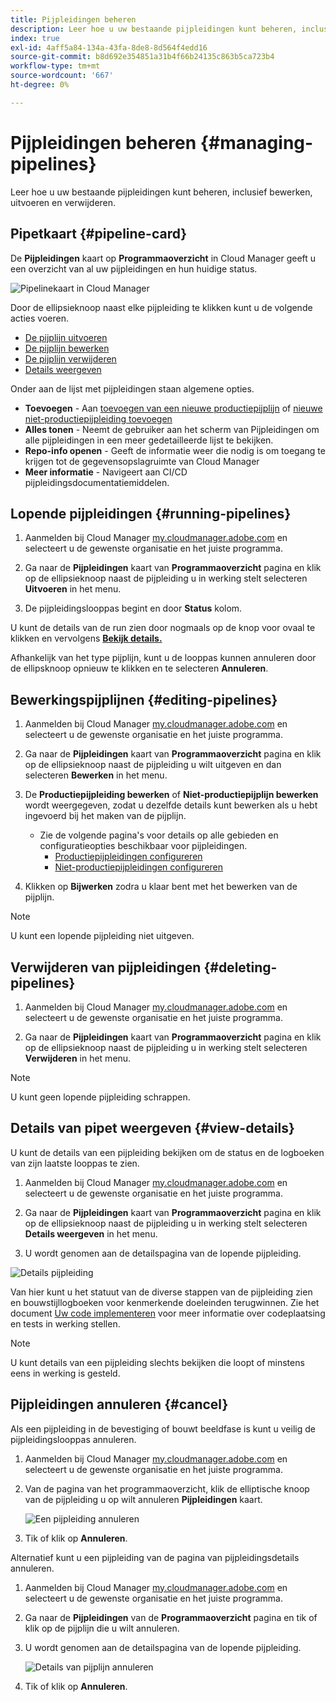 ```yaml
---
title: Pijpleidingen beheren
description: Leer hoe u uw bestaande pijpleidingen kunt beheren, inclusief bewerken, uitvoeren en verwijderen.
index: true
exl-id: 4aff5a84-134a-43fa-8de8-8d564f4edd16
source-git-commit: b8d692e354851a31b4f66b24135c863b5ca723b4
workflow-type: tm+mt
source-wordcount: '667'
ht-degree: 0%

---
```



# Pijpleidingen beheren {#managing-pipelines}

Leer hoe u uw bestaande pijpleidingen kunt beheren, inclusief bewerken, uitvoeren en verwijderen.

## Pipetkaart {#pipeline-card}

De **Pijpleidingen** kaart op **Programmaoverzicht** in Cloud Manager geeft u een overzicht van al uw pijpleidingen en hun huidige status.

![Pipelinekaart in Cloud Manager](/help/implementing/cloud-manager/assets/configure-pipeline/pipelines-card.png)

Door de ellipsieknoop naast elke pijpleiding te klikken kunt u de volgende acties voeren.

* [De pijplijn uitvoeren](#running-pipelines)
* [De pijplijn bewerken](#editing-pipelines)
* [De pijplijn verwijderen](#deleting-pipelines)
* [Details weergeven](#view-details)

Onder aan de lijst met pijpleidingen staan algemene opties.

* **Toevoegen** - Aan [toevoegen van een nieuwe productiepijplijn](configuring-production-pipelines.md) of [nieuwe niet-productiepijpleiding toevoegen](configuring-non-production-pipelines.md)
* **Alles tonen** - Neemt de gebruiker aan het scherm van Pijpleidingen om alle pijpleidingen in een meer gedetailleerde lijst te bekijken.
* **Repo-info openen** - Geeft de informatie weer die nodig is om toegang te krijgen tot de gegevensopslagruimte van Cloud Manager
* **Meer informatie** - Navigeert aan CI/CD pijpleidingsdocumentatiemiddelen.

## Lopende pijpleidingen {#running-pipelines}

1. Aanmelden bij Cloud Manager [my.cloudmanager.adobe.com](https://my.cloudmanager.adobe.com/) en selecteert u de gewenste organisatie en het juiste programma.

1. Ga naar de **Pijpleidingen** kaart van **Programmaoverzicht** pagina en klik op de ellipsieknoop naast de pijpleiding u in werking stelt selecteren **Uitvoeren** in het menu.

1. De pijpleidingslooppas begint en door **Status** kolom.

U kunt de details van de run zien door nogmaals op de knop voor ovaal te klikken en vervolgens **[Bekijk details.](#view-details)**

Afhankelijk van het type pijplijn, kunt u de looppas kunnen annuleren door de ellipsknoop opnieuw te klikken en te selecteren **Annuleren**.

## Bewerkingspijplijnen {#editing-pipelines}

1. Aanmelden bij Cloud Manager [my.cloudmanager.adobe.com](https://my.cloudmanager.adobe.com/) en selecteert u de gewenste organisatie en het juiste programma.

1. Ga naar de **Pijpleidingen** kaart van **Programmaoverzicht** pagina en klik op de ellipsieknoop naast de pijpleiding u wilt uitgeven en dan selecteren **Bewerken** in het menu.

1. De **Productiepijpleiding bewerken** of **Niet-productiepijplijn bewerken** wordt weergegeven, zodat u dezelfde details kunt bewerken als u hebt ingevoerd bij het maken van de pijplijn.

   * Zie de volgende pagina&#39;s voor details op alle gebieden en configuratieopties beschikbaar voor pijpleidingen.
      * [Productiepijpleidingen configureren](configuring-production-pipelines.md)
      * [Niet-productiepijpleidingen configureren](configuring-non-production-pipelines.md)

1. Klikken op **Bijwerken** zodra u klaar bent met het bewerken van de pijplijn.

>[!NOTE]
>
>U kunt een lopende pijpleiding niet uitgeven.

## Verwijderen van pijpleidingen {#deleting-pipelines}

1. Aanmelden bij Cloud Manager [my.cloudmanager.adobe.com](https://my.cloudmanager.adobe.com/) en selecteert u de gewenste organisatie en het juiste programma.

1. Ga naar de **Pijpleidingen** kaart van **Programmaoverzicht** pagina en klik op de ellipsieknoop naast de pijpleiding u in werking stelt selecteren **Verwijderen** in het menu.

>[!NOTE]
>
>U kunt geen lopende pijpleiding schrappen.

## Details van pipet weergeven {#view-details}

U kunt de details van een pijpleiding bekijken om de status en de logboeken van zijn laatste looppas te zien.

1. Aanmelden bij Cloud Manager [my.cloudmanager.adobe.com](https://my.cloudmanager.adobe.com/) en selecteert u de gewenste organisatie en het juiste programma.

1. Ga naar de **Pijpleidingen** kaart van **Programmaoverzicht** pagina en klik op de ellipsieknoop naast de pijpleiding u in werking stelt selecteren **Details weergeven** in het menu.

1. U wordt genomen aan de detailspagina van de lopende pijpleiding.

![Details pijpleiding](/help/implementing/cloud-manager/assets/configure-pipeline/pipeline-running-details.png)

Van hier kunt u het statuut van de diverse stappen van de pijpleiding zien en bouwstijllogboeken voor kenmerkende doeleinden terugwinnen. Zie het document [Uw code implementeren](/help/implementing/cloud-manager/deploy-code.md) voor meer informatie over codeplaatsing en tests in werking stellen.

>[!NOTE]
>
>U kunt details van een pijpleiding slechts bekijken die loopt of minstens eens in werking is gesteld.

## Pijpleidingen annuleren {#cancel}

Als een pijpleiding in de bevestiging of bouwt beeldfase is kunt u veilig de pijpleidingslooppas annuleren.

1. Aanmelden bij Cloud Manager [my.cloudmanager.adobe.com](https://my.cloudmanager.adobe.com/) en selecteert u de gewenste organisatie en het juiste programma.

1. Van de pagina van het programmaoverzicht, klik de elliptische knoop van de pijpleiding u op wilt annuleren **Pijpleidingen** kaart.

   ![Een pijpleiding annuleren](/help/implementing/cloud-manager/assets/cancel-pipeline.png)

1. Tik of klik op **Annuleren**.

Alternatief kunt u een pijpleiding van de pagina van pijpleidingsdetails annuleren.

1. Aanmelden bij Cloud Manager [my.cloudmanager.adobe.com](https://my.cloudmanager.adobe.com/) en selecteert u de gewenste organisatie en het juiste programma.

1. Ga naar de **Pijpleidingen** van de **Programmaoverzicht** pagina en tik of klik op de pijplijn die u wilt annuleren.

1. U wordt genomen aan de detailspagina van de lopende pijpleiding.

   ![Details van pijplijn annuleren](/help/implementing/cloud-manager/assets/cancel-pipeline-details.png)

1. Tik of klik op **Annuleren**.
